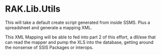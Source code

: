 # RAK.Lib.Utils
This will take a default create script generated from inside SSMS. Plus a spreadsheet and generate a mapping XML.

This XML Mapping will be able to fed into part 2 of this effort, a dll/exe that can read the mapper and pump the XLS into the database, getting around the nonsense of SSIS Packages or interops.  
